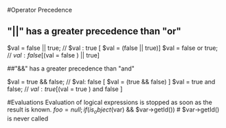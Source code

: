 #Operator Precedence

## "||" has a greater precedence than "or"

$val = false || true; // $val : true [ $val = (false || true)]
$val = false or true; // $val : false [ ($val = false ) || true]



##"&&" has a greater precedence than "and"

$val = true && false; // $val: false [ $val = (true && false) ]
$val = true and false; // $val : true [ ($val = true ) and false ]

#Evaluations
Evaluation of logical expressions is stopped as soon as the result is known.
$foo = null;
if (is_object($var) && $var->getId()) # $var->getId() is never called
